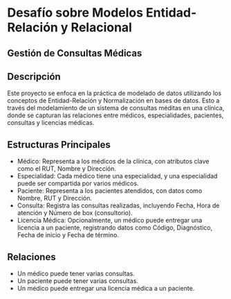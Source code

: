 # Desafío sobre Modelos Entidad-Relación y Relacional

## Gestión de Consultas Médicas

## Descripción
Este proyecto se enfoca en la práctica de modelado de datos utilizando los conceptos de Entidad-Relación y Normalización en bases de datos. Esto a través del modelamiento de un sistema de consultas méditas en una clínica, donde se capturan las relaciones entre médicos, especialidades, pacientes, consultas y licencias médicas.

## Estructuras Principales

* Médico: Representa a los médicos de la clínica, con atributos clave como el RUT, Nombre y Dirección.
* Especialidad: Cada médico tiene una especialidad, y una especialidad puede ser compartida por varios médicos.
* Paciente: Representa a los pacientes atendidos, con datos como Nombre, RUT y Dirección.
* Consulta: Registra las consultas realizadas, incluyendo Fecha, Hora de atención y Número de box (consultorio).
* Licencia Médica: Opcionalmente, un médico puede entregar una licencia a un paciente, registrando datos como Código, Diagnóstico, Fecha de inicio y Fecha de término.

## Relaciones

* Un médico puede tener varias consultas.
* Un paciente puede tener varias consultas.
* Un médico puede entregar una licencia médica a un paciente.

